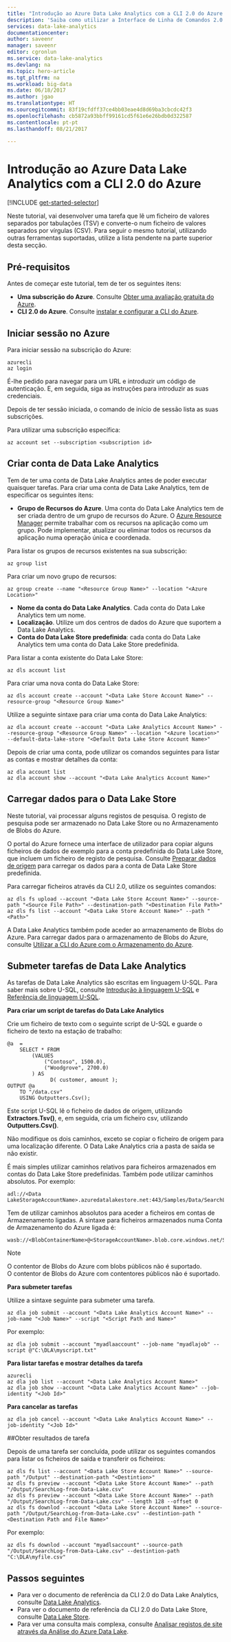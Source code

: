 ```yaml
---
title: "Introdução ao Azure Data Lake Analytics com a CLI 2.0 do Azure | Microsoft Docs"
description: 'Saiba como utilizar a Interface de Linha de Comandos 2.0 do Azure para criar uma conta do Data Lake Analytics, criar um trabalho do Data Lake Analytics com U-SQL e submeter o trabalho. '
services: data-lake-analytics
documentationcenter: 
author: saveenr
manager: saveenr
editor: cgronlun
ms.service: data-lake-analytics
ms.devlang: na
ms.topic: hero-article
ms.tgt_pltfrm: na
ms.workload: big-data
ms.date: 06/18/2017
ms.author: jgao
ms.translationtype: HT
ms.sourcegitcommit: 83f19cfdff37ce4bb03eae4d8d69ba3cbcdc42f3
ms.openlocfilehash: cb5872a93bbff99161cd5f61e6e26bdb0d322587
ms.contentlocale: pt-pt
ms.lasthandoff: 08/21/2017

---
```

# <a name="get-started-with-azure-data-lake-analytics-using-azure-cli-20"></a>Introdução ao Azure Data Lake Analytics com a CLI 2.0 do Azure
[!INCLUDE [get-started-selector](../../includes/data-lake-analytics-selector-get-started.md)]

Neste tutorial, vai desenvolver uma tarefa que lê um ficheiro de valores separados por tabulações (TSV) e converte-o num ficheiro de valores separados por vírgulas (CSV). Para seguir o mesmo tutorial, utilizando outras ferramentas suportadas, utilize a lista pendente na parte superior desta secção.

## <a name="prerequisites"></a>Pré-requisitos
Antes de começar este tutorial, tem de ter os seguintes itens:

* **Uma subscrição do Azure**. Consulte [Obter uma avaliação gratuita do Azure](https://azure.microsoft.com/pricing/free-trial/).
* **CLI 2.0 do Azure**. Consulte [instalar e configurar a CLI do Azure](https://docs.microsoft.com/cli/azure/install-azure-cli).

## <a name="log-in-to-azure"></a>Iniciar sessão no Azure

Para iniciar sessão na subscrição do Azure:

```
azurecli
az login
```

É-lhe pedido para navegar para um URL e introduzir um código de autenticação.  E, em seguida, siga as instruções para introduzir as suas credenciais.

Depois de ter sessão iniciada, o comando de início de sessão lista as suas subscrições.

Para utilizar uma subscrição específica:

```
az account set --subscription <subscription id>
```

## <a name="create-data-lake-analytics-account"></a>Criar conta de Data Lake Analytics
Tem de ter uma conta de Data Lake Analytics antes de poder executar quaisquer tarefas. Para criar uma conta de Data Lake Analytics, tem de especificar os seguintes itens:

* **Grupo de Recursos do Azure**. Uma conta do Data Lake Analytics tem de ser criada dentro de um grupo de recursos do Azure. O [Azure Resource Manager](../azure-resource-manager/resource-group-overview.md) permite trabalhar com os recursos na aplicação como um grupo. Pode implementar, atualizar ou eliminar todos os recursos da aplicação numa operação única e coordenada.  

Para listar os grupos de recursos existentes na sua subscrição:

```
az group list
```

Para criar um novo grupo de recursos:

```
az group create --name "<Resource Group Name>" --location "<Azure Location>"
```

* **Nome da conta do Data Lake Analytics**. Cada conta do Data Lake Analytics tem um nome.
* **Localização**. Utilize um dos centros de dados do Azure que suportem a Data Lake Analytics.
* **Conta do Data Lake Store predefinida**: cada conta do Data Lake Analytics tem uma conta do Data Lake Store predefinida.

Para listar a conta existente do Data Lake Store:

```
az dls account list
```

Para criar uma nova conta do Data Lake Store:

```azurecli
az dls account create --account "<Data Lake Store Account Name>" --resource-group "<Resource Group Name>"
```

Utilize a seguinte sintaxe para criar uma conta do Data Lake Analytics:

```
az dla account create --account "<Data Lake Analytics Account Name>" --resource-group "<Resource Group Name>" --location "<Azure location>" --default-data-lake-store "<Default Data Lake Store Account Name>"
```

Depois de criar uma conta, pode utilizar os comandos seguintes para listar as contas e mostrar detalhes da conta:

```
az dla account list
az dla account show --account "<Data Lake Analytics Account Name>"            
```

## <a name="upload-data-to-data-lake-store"></a>Carregar dados para o Data Lake Store
Neste tutorial, vai processar alguns registos de pesquisa.  O registo de pesquisa pode ser armazenado no Data Lake Store ou no Armazenamento de Blobs do Azure.

O portal do Azure fornece uma interface de utilizador para copiar alguns ficheiros de dados de exemplo para a conta predefinida do Data Lake Store, que incluem um ficheiro de registo de pesquisa. Consulte [Preparar dados de origem](data-lake-analytics-get-started-portal.md) para carregar os dados para a conta de Data Lake Store predefinida.

Para carregar ficheiros através da CLI 2.0, utilize os seguintes comandos:

```
az dls fs upload --account "<Data Lake Store Account Name>" --source-path "<Source File Path>" --destination-path "<Destination File Path>"
az dls fs list --account "<Data Lake Store Account Name>" --path "<Path>"
```

A Data Lake Analytics também pode aceder ao armazenamento de Blobs do Azure.  Para carregar dados para o armazenamento de Blobs do Azure, consulte [Utilizar a CLI do Azure com o Armazenamento do Azure](../storage/common/storage-azure-cli.md).

## <a name="submit-data-lake-analytics-jobs"></a>Submeter tarefas de Data Lake Analytics
As tarefas de Data Lake Analytics são escritas em linguagem U-SQL. Para saber mais sobre U-SQL, consulte [Introdução à linguagem U-SQL](data-lake-analytics-u-sql-get-started.md) e [Referência de linguagem U-SQL](http://go.microsoft.com/fwlink/?LinkId=691348).

**Para criar um script de tarefas do Data Lake Analytics**

Crie um ficheiro de texto com o seguinte script de U-SQL e guarde o ficheiro de texto na estação de trabalho:

```
@a  = 
    SELECT * FROM 
        (VALUES
            ("Contoso", 1500.0),
            ("Woodgrove", 2700.0)
        ) AS 
              D( customer, amount );
OUTPUT @a
    TO "/data.csv"
    USING Outputters.Csv();
```

Este script U-SQL lê o ficheiro de dados de origem, utilizando **Extractors.Tsv()**, e, em seguida, cria um ficheiro csv, utilizando **Outputters.Csv()**.

Não modifique os dois caminhos, exceto se copiar o ficheiro de origem para uma localização diferente.  O Data Lake Analytics cria a pasta de saída se não existir.

É mais simples utilizar caminhos relativos para ficheiros armazenados em contas do Data Lake Store predefinidas. Também pode utilizar caminhos absolutos.  Por exemplo:

```
adl://<Data LakeStorageAccountName>.azuredatalakestore.net:443/Samples/Data/SearchLog.tsv
```

Tem de utilizar caminhos absolutos para aceder a ficheiros em contas de Armazenamento ligadas.  A sintaxe para ficheiros armazenados numa Conta de Armazenamento do Azure ligada é:

```
wasb://<BlobContainerName>@<StorageAccountName>.blob.core.windows.net/Samples/Data/SearchLog.tsv
```

> [!NOTE]
> O contentor de Blobs do Azure com blobs públicos não é suportado.      
> O contentor de Blobs do Azure com contentores públicos não é suportado.      
>

**Para submeter tarefas**

Utilize a sintaxe seguinte para submeter uma tarefa.

```
az dla job submit --account "<Data Lake Analytics Account Name>" --job-name "<Job Name>" --script "<Script Path and Name>"
```

Por exemplo:

```
az dla job submit --account "myadlaaccount" --job-name "myadlajob" --script @"C:\DLA\myscript.txt"
```

**Para listar tarefas e mostrar detalhes da tarefa**

```
azurecli
az dla job list --account "<Data Lake Analytics Account Name>"
az dla job show --account "<Data Lake Analytics Account Name>" --job-identity "<Job Id>"
```

**Para cancelar as tarefas**

```
az dla job cancel --account "<Data Lake Analytics Account Name>" --job-identity "<Job Id>"
```

##<a name="retrieve-job-results"></a>Obter resultados de tarefa

Depois de uma tarefa ser concluída, pode utilizar os seguintes comandos para listar os ficheiros de saída e transferir os ficheiros:

```
az dls fs list --account "<Data Lake Store Account Name>" --source-path "/Output" --destination-path "<Destintion>"
az dls fs preview --account "<Data Lake Store Account Name>" --path "/Output/SearchLog-from-Data-Lake.csv"
az dls fs preview --account "<Data Lake Store Account Name>" --path "/Output/SearchLog-from-Data-Lake.csv" --length 128 --offset 0
az dls fs downlod --account "<Data Lake Store Account Name>" --source-path "/Output/SearchLog-from-Data-Lake.csv" --destintion-path "<Destination Path and File Name>"
```

Por exemplo:

```
az dls fs downlod --account "myadlsaccount" --source-path "/Output/SearchLog-from-Data-Lake.csv" --destintion-path "C:\DLA\myfile.csv"
```

## <a name="next-steps"></a>Passos seguintes

* Para ver o documento de referência da CLI 2.0 do Data Lake Analytics, consulte [Data Lake Analytics](https://docs.microsoft.com/cli/azure/dla).
* Para ver o documento de referência da CLI 2.0 do Data Lake Store, consulte [Data Lake Store](https://docs.microsoft.com/cli/azure/dls).
* Para ver uma consulta mais complexa, consulte [Analisar registos de site através da Análise do Azure Data Lake](data-lake-analytics-analyze-weblogs.md).


